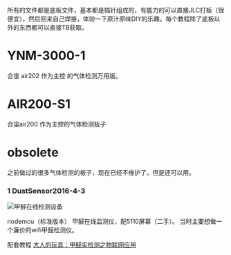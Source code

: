 

所有的文件都是底板文件，基本都是插针组成的，有能力的可以直接JLC打板（很便宜），然后回来自己焊接，体验一下原汁原味DIY的乐趣。每个教程除了底板以外的东西都可以直接TB获取。

# YNM-3000-1 
合宙 air202 作为主控 的气体检测万用版。

# AIR200-S1
合宙air200 作为主控的气体检测板子

# obsolete
之前做过的很多气体检测的板子，现在已经不维护了，但是还可以用。


### 1 DustSensor2016-4-3


![甲醛在线检测设备][2]

nodemcu（标准版本） 甲醛在线监测仪，配5110屏幕（二手）。
当时主要想做一个廉价的wifi甲醛检测仪。

配套教程
[大人的玩具：甲醛实检测之物联网应用][1]





  [1]: https://post.smzdm.com/p/443892/
  [2]: http://doc-resources.lewei50.com/lewei50/img/LuaAir-20171115-1.jpg
